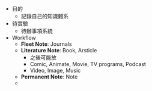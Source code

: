 - 目的
	- 記錄自己的知識體系
- 待實驗
	- 待辦事項系統
- Workflow
	- **Fleet Note**: Journals
	- **Literature Note**: Book, Arsticle
		- 之後可能放
		- Comic, Animate, Movie, TV programs, Podcast
		- Video, Image, Music
	- **Permanent Note**: Note
	-